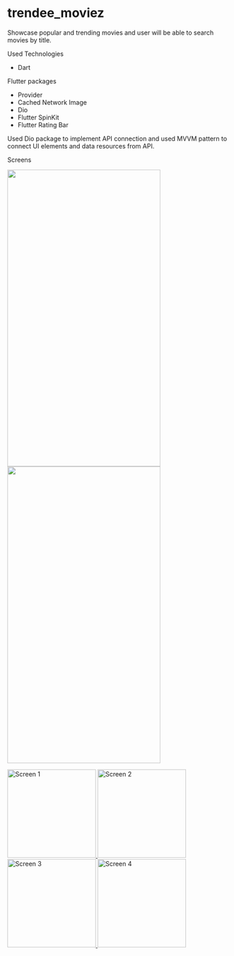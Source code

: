 # trendee_moviez

Showcase popular and trending movies and user will be able to search movies by title.

Used Technologies
- Dart

Flutter packages
- Provider
- Cached Network Image
- Dio
- Flutter SpinKit
- Flutter Rating Bar

Used Dio package to implement API connection and used MVVM pattern to connect UI elements and data resources from API.


Screens

<img src="https://drive.google.com/uc?export=view&id=1RivwCpnL1_U8hpqt8cqaWNoEVN59L2oi" width="346" height="672" />
<img src="https://drive.google.com/uc?export=view&id=1Rm54TXFmVuDqBjOp3JLuQrg71mGPmX3s" width="346" height="672" />

<a href="https://drive.google.com/uc?export=view&id=1R4A_FvuIQWSo60ie7ydA0cUT6K5y72vq"><img src="https://drive.google.com/uc?export=view&id=1R4A_FvuIQWSo60ie7ydA0cUT6K5y72vq" style="width: 200px; max-width: 100%; height: auto" title="Screen 1" />
<a href="https://drive.google.com/uc?export=view&id=1R43biugue_DfWsuxXUh70527MVQI3Rno"><img src="https://drive.google.com/uc?export=view&id=1R43biugue_DfWsuxXUh70527MVQI3Rno" style="width: 200px; max-width: 100%; height: auto" title="Screen 2" />
<a href="https://drive.google.com/uc?export=view&id=1R1uqPB57IBgklZzlDXVq0xIw_UOnt4Wk"><img src="https://drive.google.com/uc?export=view&id=1R1uqPB57IBgklZzlDXVq0xIw_UOnt4Wk" style="width: 200px; max-width: 100%; height: auto" title="Screen 3" />
<a href="https://drive.google.com/uc?export=view&id=1R7hYDUMo-ennWEDWrvnPfsS--N4qxjjn"><img src="https://drive.google.com/uc?export=view&id=1R7hYDUMo-ennWEDWrvnPfsS--N4qxjjn" style="width: 200px; max-width: 100%; height: auto" title="Screen 4" />
